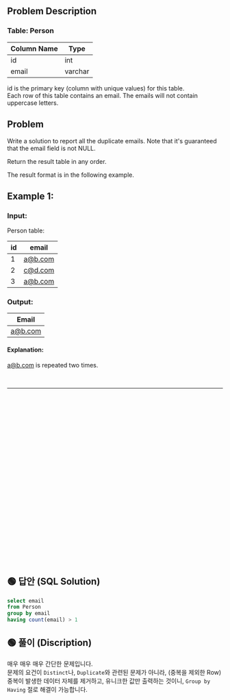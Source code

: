 ## Problem Description

### Table: Person


| Column Name | Type    |
|----|----|
| id          | int     |
| email       | varchar |

id is the primary key (column with unique values) for this table.  
Each row of this table contains an email. The emails will not contain uppercase letters.

## Problem

Write a solution to report all the duplicate emails. Note that it's guaranteed that the email field is not NULL.

Return the result table in any order.

The result format is in the following example.

 

## Example 1:

### Input: 
Person table:

| id | email   |
|----|----|
| 1  | a@b.com |
| 2  | c@d.com |
| 3  | a@b.com |

### Output: 

| Email   |
|---|
| a@b.com |

#### Explanation: 
a@b.com is repeated two times.



<br/>

---

<br/>
<br/>
<br/>
<br/>
<br/>
<br/>
<br/>
<br/>
<br/>
<br/>
<br/>
<br/>
<br/>
<br/>
<br/>
<br/>
<br/>
<br/>
<br/>
<br/>
<br/>
<br/>
<br/>

## 🟢 답안 (SQL Solution)

```sql
select email 
from Person
group by email 
having count(email) > 1
```

## 🟢 풀이 (Discription)
매우 매우 매우 간단한 문제입니다.  
문제의 요건이 `Distinct`나, `Duplicate`와 관련된 문제가 아니라, (중복을 제외한 Row)  
중복이 발생한 데이터 자체를 제거하고, 유니크한 값만 출력하는 것이니, `Group by Having` 절로 해결이 가능합니다.
